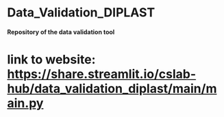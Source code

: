 # Data_Validation_DIPLAST

#### Repository of the data validation tool

# link to website: https://share.streamlit.io/cslab-hub/data_validation_diplast/main/main.py